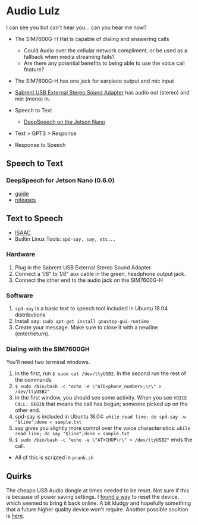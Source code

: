 # Audio Lulz

I can see you but can't hear you... can you hear me now?

* The SIM7600G-H Hat is capable of dialing and answering calls
	* Could Audio over the cellular network compliment, or be used as a fallback when media streaming fails?
	* Are there any potential benefits to being able to use the voice call feature?
* The SIM7600G-H has one jack for earpiece output and mic input
* [Sabrent USB External Stereo Sound Adapter](https://www.amazon.com/Sabrent-External-Adapter-Windows-AU-MMSA/dp/B00IRVQ0F8) has audio out (stereo) and mic (mono) in.

* Speech to Text
	* [DeepSpeech on the Jetson Nano](http://williamsportwebdeveloper.com/cgi/wp/?p=3568)
* Text > GPT3 > Response
* Response to Speech

## Speech to Text

### DeepSpeech for Jetson Nano (0.6.0)

* [guide](http://williamsportwebdeveloper.com/cgi/wp/?p=3568)
* [releases](https://github.com/domcross/DeepSpeech-for-Jetson-Nano/releases)

## Text to Speech

* [ISAAC](https://docs.nvidia.com/isaac/isaac/packages/audio/doc/text_to_speech.html)
* Builtin Linux Tools: `spd-say, say, etc...`

### Hardware

1. Plug in the Sabrent USB External Stereo Sound Adapter.
1. Connect a 1/8" to 1/8" aux cable in the green, headphone output jack.
1. Connect the other end to the audio jack on the SIM7600G-H

### Software  

1. `spd-say` is a basic text to speech tool included in Ubuntu 18.04 distributions`
1. Install say: `sudo apt-get install gnustep-gui-runtime`
1. Create your message. Make sure to close it with a newline (enter/return).

### Dialing with the SIM7600GH

You'll need two terminal windows.

1. In the first, run `$ sudo cat /dev/ttyUSB2`. In the second run the rest of the commands
1. `$ sudo /bin/bash -c "echo -e \"ATD<phone_number>;\r\" > /dev/ttyUSB2"`
1. In the first window, you should see some activity. When you see `VOICE CALL: BEGIN` that means the call has begun; someone picked up on the other end.
1. spd-say is included in Ubuntu 18.04: `while read line; do spd-say -w "$line";done < sample.txt`
1. say gives you slightly more control over the voice characteristics: `while read line; do say "$line";done < sample.txt`
1. `$ sudo /bin/bash -c "echo -e \"AT+CHUP\r\" > /dev/ttyUSB2"` ends the call.

* All of this is scripted in `prank.sh`

## Quirks

The cheapo USB Audio dongle at times needed to be reset. Not sure if this is because of power saving settings. I [found a way](https://askubuntu.com/questions/645/how-do-you-reset-a-usb-device-from-the-command-line) to reset the device, which seemed to bring it back online. A bit kludgy and hopefully something that a future higher quality device won't require. Another possible soultion is [here](http://billauer.co.il/blog/2013/02/usb-reset-ehci-uhci-linux/).